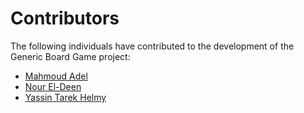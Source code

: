 # Contributors
The following individuals have contributed to the development of the Generic Board Game project:

- [Mahmoud Adel](https://github.com/DarkenSoda)
- [Nour El-Deen](https://github.com/Nour8317)
- [Yassin Tarek Helmy](https://github.com/YassinTarekHelmy)
